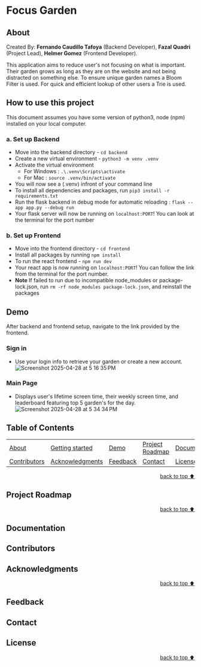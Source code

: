 # Focus Garden

## About<!-- Required -->
Created By:
**Fernando Caudillo Tafoya** (Backend Developer),
**Fazal Quadri** (Project Lead),
**Helmer Gomez** (Frontend Developer).

This application aims to reduce user's not focusing on what is important. Their garden grows as long as they are on the website and not being distracted on something else. To ensure unique garden names a Bloom Filter is used. For quick and efficient lookup of other users a Trie is used.

## How to use this project<!-- Required -->

This document assumes you have some version of python3, node (npm) installed on your local computer.

### a. Set up Backend
* Move into the backend directory -  ` cd backend `
* Create a new virtual environment - ` python3 -m venv .venv `
* Activate the virtual environment
  * For Windows : ` .\.venv\Scripts\activate `
  * For Mac : ` source .venv/bin/activate `
* You will now see a (.venv) infront of your command line
* To install all dependencies and packages, run ` pip3 install -r requirements.txt `
* Run the flask backend in debug mode for automatic reloading : ` flask --app app.py --debug run `
*  Your flask server will now be running on ` localhost:PORT `! You can look at the terminal for the port number

### b. Set up Frontend
* Move into the frontend directory - ` cd frontend `
* Install all packages by running ` npm install `
* To run the react frontend - ` npm run dev `
* Your react app is now running on ` localhost:PORT `! You can follow the link from the terminal for the port number.
* **Note** If failed to run due to incompatible node_modules or package-lock.json, run ` rm -rf node_modules package-lock.json `, and reinstall the packages

## Demo<!-- Required -->

After backend and frontend setup, navigate to the link provided by the frontend.

### Sign in
* Use your login info to retrieve your garden or create a new account.
![Screenshot 2025-04-28 at 5 16 35 PM](https://github.com/user-attachments/assets/ad6b9ff0-20ca-439b-a7ed-2ecad4c36725)

### Main Page
* Displays user's lifetime screen time, their weekly screen time, and leaderboard featuring top 5 garden's for the day.
![Screenshot 2025-04-28 at 5 34 34 PM](https://github.com/user-attachments/assets/b8061be6-eec5-4750-8bdb-5d6f59a899b9)



## Table of Contents<!-- Optional -->
<!-- 
* This section is optional, yet having a contents table 
* helps keeping your README readable and more professional.
* 
* If you are not familiar with HTML, no worries we all been there :D 
* Review learning resources to create anchor links. 
-->


<dev align="center">
    <table align="center">
        <tr>
            <td><a href="#about">About</a></td>        
            <td><a href="#how-to-use-this-project">Getting started</td>
            <td><a href="#demo">Demo</a></td>
            <td><a href="#project-roadmap--">Project Roadmap</a></td>
            <td><a href="#documentation">Documentation</a></td>
        </tr>
        <tr>
            <td><a href="#contributors">Contributors</a></td>
            <td><a href="#acknowledgments">Acknowledgments</a></td>
            <td><a href="#feedback">Feedback</a></td>
            <td><a href="#contact">Contact</a></td>
            <td><a href="#license">License</a></td>
        </tr>
    </table>
</dev>


<!-- - Use this html element to create a back to top button. -->
<p align="right"><a href="#how-to-use-this-project">back to top ⬆️</a></p>


## Project Roadmap <!-- Optional --> <!-- add learning_Rs-->
<!-- 
* Add this section in case the project has different phases
* 
* Under production or will be updated.
-->


<!-- - Use this html element to create a back to top button. -->
<p align="right"><a href="#how-to-use-this-project">back to top ⬆️</a></p>



## Documentation<!-- Optional -->
<!-- 
* You may add any documentation or Wikis here
* 
* 
-->


## Contributors<!-- Required -->
<!-- 
* Without contribution we wouldn't have open source. 
* 
* Generate github contributors Image here https://contrib.rocks/preview?repo=angular%2Fangular-ja
-->


## Acknowledgments<!-- Optional -->
<!-- 
* Credit where it's do 
* 
* Feel free to share your inspiration sources, Stackoverflow questions, github repos, tools etc.
-->


<!-- - Use this html element to create a back to top button. -->
<p align="right"><a href="#how-to-use-this-project">back to top ⬆️</a></p>


## Feedback<!-- Required -->
<!-- 
* You can add contacts information like your email and social media account 
* 
* Also it's common to add some PR guidance.
-->

## Contact<!-- Required -->
<!-- 
* add your email and contact info here
* 
* 
-->


## License<!-- Optional -->
<!-- 
* Here you can add project license for copyrights and distribution 
* 
* check this website for an easy reference https://choosealicense.com/)
-->


<!-- - Use this html element to create a back to top button. -->
<p align="right"><a href="#how-to-use-this-project">back to top ⬆️</a></p>
